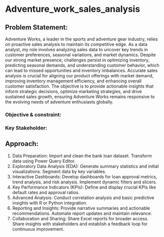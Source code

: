 # Adventure_work_sales_analysis

## Problem Statement:
Adventure Works, a leader in the sports and adventure gear industry, relies on proactive sales analysis to maintain its competitive edge. As a data analyst, my role involves analyzing sales data to uncover key trends in customer preferences, seasonal variations, and market dynamics. Despite our strong market presence, challenges persist in optimizing inventory, predicting seasonal demands, and understanding customer behavior, which can lead to missed opportunities and inventory imbalances. Accurate sales analysis is crucial for aligning our product offerings with market demand, improving inventory management efficiency, and enhancing overall customer satisfaction. The objective is to provide actionable insights that inform strategic decisions, optimize marketing strategies, and drive sustained sales growth, ensuring Adventure Works remains responsive to the evolving needs of adventure enthusiasts globally.

### Objective & constraint:

### Key Stakeholder:

## Approach:
1. Data Preparation: Import and clean the bank loan dataset. Transform data using Power Query Editor.
2. Exploratory Data Analysis (EDA): Generate summary statistics and initial visualizations. Segment data by key variables.
3. Interactive Dashboards: Develop dashboards for loan approval metrics, trend analysis, and risk analysis. Implement dynamic filters and slicers.
4. Key Performance Indicators (KPIs): Define and display crucial KPIs like default rates and approval ratios.
5. Advanced Analysis: Conduct correlation analysis and basic predictive insights with R or Python integration.
6. Reporting and Insights: Provide narrative summaries and actionable recommendations. Automate report updates and maintain relevance.
7. Collaboration and Sharing: Share Excel reports for broader access. Share insights with stakeholders and establish a feedback loop for continuous improvement.
